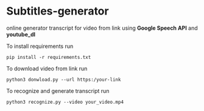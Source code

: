 # Subtitles-generator

online generator transcript for video from link using **Google Speech API** and **youtube_dl**

To install requirements run

```pip install -r requirements.txt```

To download video from link run

```python3 donwload.py --url https:/your-link```

To recognize and generate transcript run

```python3 recognize.py --video your_video.mp4```
